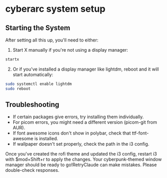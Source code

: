 # cyberarc system setup

## Starting the System
After setting all this up, you'll need to either:
1. Start X manually if you're not using a display manager:

```bash
startx
```

2. Or if you've installed a display manager like lightdm, reboot and it will start automatically:

```bash
sudo systemctl enable lightdm
sudo reboot
```

## Troubleshooting
* If certain packages give errors, try installing them individually.
* For picom errors, you might need a different version (picom-git from AUR).
* If font awesome icons don't show in polybar, check that ttf-font-awesome is installed.
* If wallpaper doesn't set properly, check the path in the i3 config.

Once you've created the rofi theme and updated the i3 config, restart i3 with $mod+Shift+r to apply the changes. Your cyberpunk-themed window manager should be ready to go!RetryClaude can make mistakes. Please double-check responses.